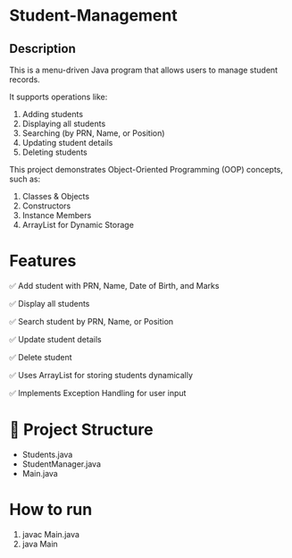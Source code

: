 # Student-Management
## Description
This is a menu-driven Java program that allows users to manage student records.

It supports operations like:
1. Adding students
2. Displaying all students
3. Searching (by PRN, Name, or Position)
4. Updating student details
5. Deleting students
   
This project demonstrates Object-Oriented Programming (OOP) concepts, such as:
1. Classes & Objects
2. Constructors
3. Instance Members
4. ArrayList for Dynamic Storage

# Features
✅ Add student with PRN, Name, Date of Birth, and Marks

✅ Display all students

✅ Search student by PRN, Name, or Position

✅ Update student details

✅ Delete student

✅ Uses ArrayList for storing students dynamically

✅ Implements Exception Handling for user input

# 📂 Project Structure
- Students.java
- StudentManager.java
- Main.java

# How to run
1. javac Main.java
2. java Main
